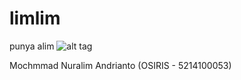 # limlim
punya alim
![alt tag](/home/limlim/Downloads/https://pbs.twimg.com/profile_images/421825771267948544/rc6XC6It.jpeg)

Mochmmad Nuralim Andrianto (OSIRIS - 5214100053)
